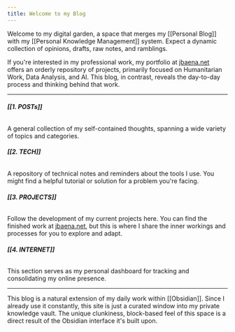 ```yaml
---
title: Welcome to my Blog
---
```

Welcome to my digital garden, a space that merges my [[Personal Blog]] with my [[Personal Knowledge Management]] system. Expect a dynamic collection of opinions, drafts, raw notes, and ramblings.

If you're interested in my professional work, my portfolio at [jbaena.net](https://jbaena.net) offers an orderly repository of projects, primarily focused on Humanitarian Work, Data Analysis, and AI. This blog, in contrast, reveals the day-to-day process and thinking behind that work.

---
###### **[[1. POSTs]]** 
A general collection of my self-contained thoughts, spanning a wide variety of topics and categories.
###### **[[2. TECH]]**
A repository of technical notes and reminders about the tools I use. You might find a helpful tutorial or solution for a problem you're facing.
###### **[[3. PROJECTS]]**
Follow the development of my current projects here. You can find the finished work at [jbaena.net](https://jbaena.net), but this is where I share the inner workings and processes for you to explore and adapt.
###### **[[4. INTERNET]]**
This section serves as my personal dashboard for tracking and consolidating my online presence.

---

This blog is a natural extension of my daily work within [[Obsidian]]. Since I already use it constantly, this site is just a curated window into my private knowledge vault. The unique clunkiness, block-based feel of this space is a direct result of the Obsidian interface it's built upon.
